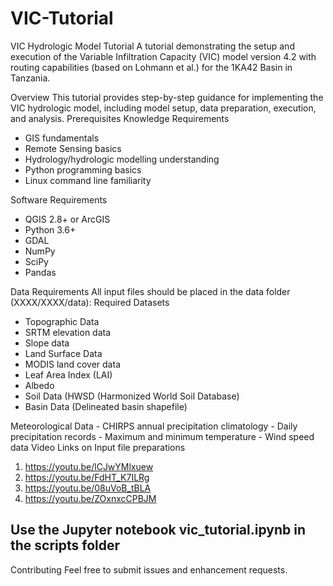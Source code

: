 # VIC-Tutorial
VIC Hydrologic Model Tutorial
A tutorial demonstrating the setup and execution of the Variable Infiltration Capacity (VIC) model version 4.2 with routing capabilities (based on Lohmann et al.) for the 1KA42 Basin in Tanzania.

Overview
This tutorial provides step-by-step guidance for implementing the VIC hydrologic model, including model setup, data preparation, execution, and analysis.
Prerequisites
Knowledge Requirements

- GIS fundamentals
- Remote Sensing basics
- Hydrology/hydrologic modelling understanding
- Python programming basics
- Linux command line familiarity

Software Requirements

- QGIS 2.8+ or ArcGIS
- Python 3.6+
- GDAL
- NumPy
- SciPy
- Pandas

Data Requirements
All input files should be placed in the data folder (XXXX/XXXX/data):
Required Datasets

- Topographic Data
- SRTM elevation data
- Slope data
- Land Surface Data
- MODIS land cover data
- Leaf Area Index (LAI)
- Albedo
- Soil Data (HWSD (Harmonized World Soil Database)
- Basin Data (Delineated basin shapefile)
  
Meteorological Data
    - CHIRPS annual precipitation climatology
    - Daily precipitation records
    - Maximum and minimum temperature
    - Wind speed data
Video Links on Input file preparations
1. https://youtu.be/lCJwYMlxuew
2. https://youtu.be/FdHT_K7ILRg
3. https://youtu.be/08uVoB_tBLA
4. https://youtu.be/ZOxnxcCPBJM
## Use the Jupyter notebook vic_tutorial.ipynb in the scripts folder
Contributing
Feel free to submit issues and enhancement requests.

